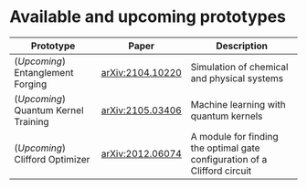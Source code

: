 # Available and upcoming prototypes

|Prototype | Paper | Description |
| ------ | ------ | ------ |
| (_Upcoming_) Entanglement Forging | [arXiv:2104.10220](https://arxiv.org/abs/2104.10220) | Simulation of chemical and physical systems |
| (_Upcoming_) Quantum Kernel Training | [arXiv:2105.03406](https://arxiv.org/abs/2105.03406) | Machine learning with quantum kernels |
| (_Upcoming_) Clifford Optimizer | [arXiv:2012.06074](https://arxiv.org/abs/2012.06074) |  A module for finding the optimal gate configuration of a Clifford circuit
